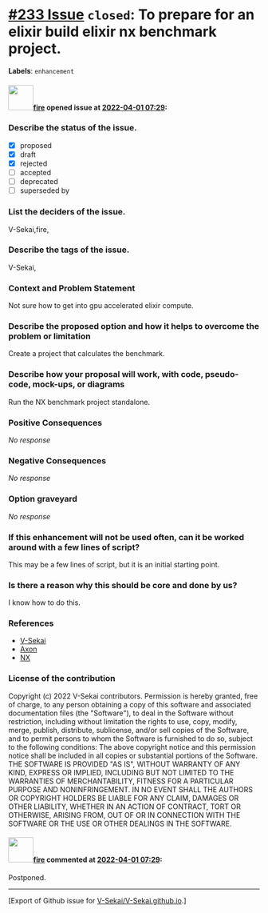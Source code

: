# [\#233 Issue](https://github.com/V-Sekai/V-Sekai.github.io/issues/233) `closed`: To prepare for an elixir build elixir nx benchmark project.
**Labels**: `enhancement`


#### <img src="https://avatars.githubusercontent.com/u/32321?u=c2e06a3d2b49a467aa907e54aa259516440267cc&v=4" width="50">[fire](https://github.com/fire) opened issue at [2022-04-01 07:29](https://github.com/V-Sekai/V-Sekai.github.io/issues/233):

### Describe the status of the issue.

- [X] proposed
- [x] draft
- [x] rejected
- [ ] accepted
- [ ] deprecated
- [ ] superseded by

### List the deciders of the issue.

V-Sekai,fire,

### Describe the tags of the issue.

V-Sekai,

### Context and Problem Statement

Not sure how to get into gpu accelerated elixir compute.

### Describe the proposed option and how it helps to overcome the problem or limitation

Create a project that calculates the benchmark.

### Describe how your proposal will work, with code, pseudo-code, mock-ups, or diagrams

Run the NX benchmark project standalone.

### Positive Consequences

_No response_

### Negative Consequences

_No response_

### Option graveyard

_No response_

### If this enhancement will not be used often, can it be worked around with a few lines of script?

This may be a few lines of script, but it is an initial starting point.

### Is there a reason why this should be core and done by us?

I know how to do this.

### References

- [V-Sekai](https://v-sekai.org/)
- [Axon](https://github.com/elixir-nx/axon)
- [NX](https://github.com/elixir-nx/nx)


### License of the contribution

Copyright (c) 2022 V-Sekai contributors. 
Permission is hereby granted, free of charge, to any person obtaining a copy of this software and associated documentation files (the "Software"), to deal in the Software without restriction, including without limitation the rights to use, copy, modify, merge, publish, distribute, sublicense, and/or sell copies of the Software, and to permit persons to whom the Software is furnished to do so, subject to the following conditions: The above copyright notice and this permission notice shall be included in all copies or substantial portions of the Software. THE SOFTWARE IS PROVIDED "AS IS", WITHOUT WARRANTY OF ANY KIND, EXPRESS OR IMPLIED, INCLUDING BUT NOT LIMITED TO THE WARRANTIES OF MERCHANTABILITY, FITNESS FOR A PARTICULAR PURPOSE AND NONINFRINGEMENT. IN NO EVENT SHALL THE AUTHORS OR COPYRIGHT HOLDERS BE LIABLE FOR ANY CLAIM, DAMAGES OR OTHER LIABILITY, WHETHER IN AN ACTION OF CONTRACT, TORT OR OTHERWISE, ARISING FROM, OUT OF OR IN CONNECTION WITH THE SOFTWARE OR THE USE OR OTHER DEALINGS IN THE SOFTWARE.  


#### <img src="https://avatars.githubusercontent.com/u/32321?u=c2e06a3d2b49a467aa907e54aa259516440267cc&v=4" width="50">[fire](https://github.com/fire) commented at [2022-04-01 07:29](https://github.com/V-Sekai/V-Sekai.github.io/issues/233#issuecomment-1107844800):

Postponed.


-------------------------------------------------------------------------------



[Export of Github issue for [V-Sekai/V-Sekai.github.io](https://github.com/V-Sekai/V-Sekai.github.io).]
